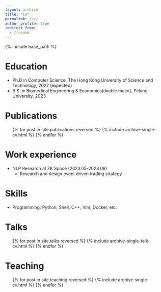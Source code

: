 ```yaml
---
layout: archive
title: "CV"
permalink: /cv/
author_profile: true
redirect_from:
  - /resume
---
```


{% include base_path %}

Education
======
* Ph.D in Computer Science, The Hong Kong University of Science and Technology, 2027 (expected)
* B.S. in Biomedical Engineering & Economics(double major), Peking University, 2023

Publications
======
  <ul>{% for post in site.publications reversed %}
    {% include archive-single-cv.html %}
  {% endfor %}</ul>

Work experience
======
* NLP Research at ZK Space (2023.05-2023.09) 
  * Research and design event driven trading strategy
  
Skills
======
* Programming: Python, Shell, C++, Vim, Docker, etc.
  
Talks
======
  <ul>{% for post in site.talks reversed %}
    {% include archive-single-talk-cv.html  %}
  {% endfor %}</ul>
  
Teaching
======
  <ul>{% for post in site.teaching reversed %}
    {% include archive-single-cv.html %}
  {% endfor %}</ul>

